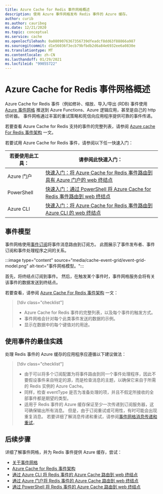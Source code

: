 ```yaml
---
title: Azure Cache for Redis 事件网格概述
description: 使用 Azure 事件网格发布 Redis 事件的 Azure 缓存。
author: curib
ms.author: cauribeg
ms.date: 12/21/2020
ms.topic: conceptual
ms.service: cache
ms.openlocfilehash: 0a0809076367356739dfeadcf8dd63f88866a987
ms.sourcegitcommit: d1e56036f3ecb79bfbdb2d6a84e6932ee6a0830e
ms.translationtype: MT
ms.contentlocale: zh-CN
ms.lasthandoff: 01/29/2021
ms.locfileid: "99055722"
---
```

# <a name="azure-cache-for-redis-event-grid-overview"></a>Azure Cache for Redis 事件网格概述 

Azure Cache for Redis 事件（例如修补、缩放、导入/导出 (RDB) 事件使用 [Azure 事件网格](https://azure.microsoft.com/services/event-grid/) 推送到 Azure Functions、Azure 逻辑应用，甚至是自己的 http 侦听器。 事件网格通过丰富的重试策略和死信向应用程序提供可靠的事件传递。

若要查看 Azure Cache for Redis 支持的事件的完整列表，请参阅 [Azure cache For Redis 事件架构](../event-grid/event-schema-azure-cache.md) 一文。

若要试用 Azure Cache for Redis 事件，请参阅以下任一快速入门：

|若要使用此工具：    |请参阅此快速入门： |
|--|-|
|Azure 门户    |[快速入门：将 Azure Cache for Redis 事件路由到具有 Azure 门户的 web 终结点](cache-event-grid-quickstart-portal.md)|
|PowerShell    |[快速入门：通过 PowerShell 将 Azure Cache for Redis 事件路由到 web 终结点](cache-event-grid-quickstart-powershell.md)|
|Azure CLI    |[快速入门：将 Azure Cache for Redis 事件路由到 Azure CLI 的 web 终结点](cache-event-grid-quickstart-cli.md)|

## <a name="the-event-model"></a>事件模型

事件网格使用[事件订阅](../event-grid/concepts.md#event-subscriptions)将事件消息路由到订阅方。 此图展示了事件发布者、事件订阅和事件处理程序之间的关系。

:::image type="content" source="media/cache-event-grid/event-grid-model.png" alt-text="事件网格模型。":::

首先，将终结点订阅到事件。 然后，在触发某个事件时，事件网格服务会将有关该事件的数据发送到终结点。

若要查看，请参阅 [Azure Cache For Redis 事件架构](../event-grid/event-schema-azure-cache.md) 一文：

> [!div class="checklist"]
> * Azure Cache for Redis 事件的完整列表，以及每个事件的触发方式。
> * 事件网格会针对每个此类事件发送的数据的示例。
> * 显示在数据中的每个键值对的用途。


## <a name="best-practices-for-consuming-events"></a>使用事件的最佳实践

处理 Redis 事件的 Azure 缓存的应用程序应遵循以下建议做法：
> [!div class="checklist"]
> * 由于可以将多个订阅配置为将事件路由到同一个事件处理程序，因此不要假设事件来自特定的源，而是检查消息的主题，以确保它来自于所需的 Redis 实例的 Azure Cache。
> * 同样，检查 eventType 是否为准备处理的项，并且不假定所接收的全部事件都是期望的类型。
> * 适用于 Redis 事件的 Azure 缓存保证至少一次传递到订阅服务器，这可确保输出所有消息。 但是，由于订阅重试或可用性，有时可能会出现重复消息。 若要详细了解消息传递和重试，请参阅[事件网格消息传递和重试](../event-grid/delivery-and-retry.md)。


## <a name="next-steps"></a>后续步骤

详细了解事件网格，并为 Redis 事件提供 Azure 缓存，尝试：

- [关于事件网格](../event-grid/overview.md)
- [Azure Cache for Redis 事件架构](../event-grid/event-schema-azure-cache.md)
- [通过 Azure CLI 将 Redis 事件的 Azure Cache 路由到 web 终结点](cache-event-grid-quickstart-cli.md)
- [通过 Azure 门户将 Redis 事件的 Azure Cache 路由到 web 终结点](cache-event-grid-quickstart-portal.md)
- [通过 PowerShell 将 Redis 事件的 Azure Cache 路由到 web 终结点](cache-event-grid-quickstart-powershell.md)
